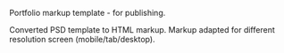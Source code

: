 Portfolio markup template - for publishing.

Converted PSD template to HTML markup. Markup adapted for different resolution screen (mobile/tab/desktop).
